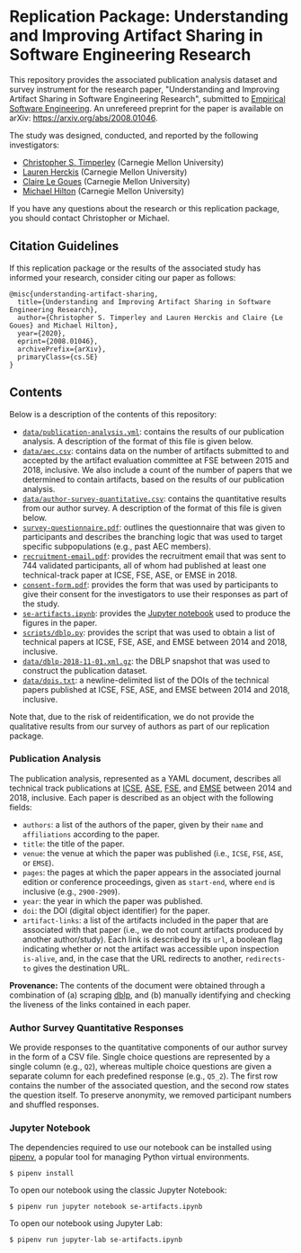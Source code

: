 # Replication Package: Understanding and Improving Artifact Sharing in Software Engineering Research

This repository provides the associated publication analysis dataset and survey instrument
for the research paper,
"Understanding and Improving Artifact Sharing in Software Engineering Research",
submitted to [Empirical Software Engineering](https://www.springer.com/journal/10664).
An unrefereed preprint for the paper is available on arXiv: https://arxiv.org/abs/2008.01046.

The study was designed, conducted, and reported by the following investigators:

* [Christopher S. Timperley](https://christimperley.co.uk) (Carnegie Mellon University)
* [Lauren Herckis](http://www.laurenherckis.com) (Carnegie Mellon University)
* [Claire Le Goues](https://clairelegoues.com) (Carnegie Mellon University)
* [Michael Hilton](http://www.cs.cmu.edu/~mhilton) (Carnegie Mellon University)

If you have any questions about the research or this replication package, you should
contact Christopher or Michael.


## Citation Guidelines

If this replication package or the results of the associated study has informed
your research, consider citing our paper as follows:

```
@misc{understanding-artifact-sharing,
  title={Understanding and Improving Artifact Sharing in Software Engineering Research}, 
  author={Christopher S. Timperley and Lauren Herckis and Claire {Le Goues} and Michael Hilton},
  year={2020},
  eprint={2008.01046},
  archivePrefix={arXiv},
  primaryClass={cs.SE}
}
```


## Contents

Below is a description of the contents of this repository:

* [`data/publication-analysis.yml`](data/publication-analysis.yml):
  contains the results of our publication analysis.
  A description of the format of this file is given below.
* [`data/aec.csv`](data/aec.csv):
  contains data on the number of artifacts submitted to and accepted by the
  artifact evaluation committee at FSE between 2015 and 2018, inclusive.
  We also include a count of the number of papers that we determined to contain
  artifacts, based on the results of our publication analysis.
* [`data/author-survey-quantitative.csv`](data/author-survey-quantitative.csv):
  contains the quantitative results from our author survey.
  A description of the format of this file is given below.
* [`survey-questionnaire.pdf`](./survey-questionnaire.pdf):
  outlines the questionnaire that was given to
  participants and describes the branching logic that was used to target
  specific subpopulations (e.g., past AEC members).
* [`recruitment-email.pdf`](./recruitment-email.pdf):
  provides the recruitment email that was sent to 744
  validated participants, all of whom had published at least one technical-track
  paper at ICSE, FSE, ASE, or EMSE in 2018.
* [`consent-form.pdf`](./consent-form.pdf):
  provides the form that was used by participants to
  give their consent for the investigators to use their responses as part of the
  study.
* [`se-artifacts.ipynb`](./se-artifacts.ipynb):
  provides the [Jupyter notebook](https://jupyter.org/) used to produce the
  figures in the paper.
* [`scripts/dblp.py`](scripts/dblp.py):
  provides the script that was used to obtain a list of technical papers at
  ICSE, FSE, ASE, and EMSE between 2014 and 2018, inclusive.
* [`data/dblp-2018-11-01.xml.gz`](data/dblp-2018-11-01.xml.gz):
  the DBLP snapshot that was used to construct the publication dataset.
* [`data/dois.txt`](data/dois.txt):
  a newline-delimited list of the DOIs of the technical papers published at
  ICSE, FSE, ASE, and EMSE between 2014 and 2018, inclusive.

Note that, due to the risk of reidentification, we do not provide the qualitative
results from our survey of authors as part of our replication package.


### Publication Analysis

The publication analysis, represented as a YAML document, describes all technical
track publications at [ICSE](http://www.icse-conferences.org/),
[ASE](https://dl.acm.org/conference/ase),
[FSE](https://dl.acm.org/conference/fse),
and [EMSE](https://www.springer.com/journal/10664)
between 2014 and 2018, inclusive.
Each paper is described as an object with the following fields:

* `authors`: a list of the authors of the paper, given by their `name` and
  `affiliations` according to the paper.
* `title`: the title of the paper.
* `venue`: the venue at which the paper was published
  (i.e., `ICSE`, `FSE`, `ASE`, or `EMSE`).
* `pages`: the pages at which the paper appears in the associated journal
  edition or conference proceedings, given as `start-end`, where `end`
  is inclusive (e.g., `2900-2909`).
* `year`: the year in which the paper was published.
* `doi`: the DOI (digital object identifier) for the paper.
* `artifact-links`: a list of the artifacts included in the paper that
  are associated with that paper (i.e., we do not count artifacts produced
  by another author/study). Each link is described by its `url`, a
  boolean flag indicating whether or not the artifact was accessible upon
  inspection `is-alive`, and, in the case that the URL redirects to another,
  `redirects-to` gives the destination URL.

**Provenance:**
The contents of the document were obtained through a combination of (a)
scraping [dblp](https://dblp.uni-trier.de/), and (b) manually identifying and
checking the liveness of the links contained in each paper.


### Author Survey Quantitative Responses

We provide responses to the quantitative components of our author survey in the form
of a CSV file. Single choice questions are represented by a single column (e.g., `Q2`),
whereas multiple choice questions are given a separate column for each predefined
response (e.g., `Q5_2`). The first row contains the number of the associated question,
and the second row states the question itself.
To preserve anonymity, we removed participant numbers and shuffled responses.


### Jupyter Notebook

The dependencies required to use our notebook can be installed using
[pipenv](https://pypi.org/project/pipenv/), a popular tool for managing Python
virtual environments.

```
$ pipenv install
```

To open our notebook using the classic Jupyter Notebook:

```
$ pipenv run jupyter notebook se-artifacts.ipynb
```

To open our notebook using Jupyter Lab:

```
$ pipenv run jupyter-lab se-artifacts.ipynb
```
